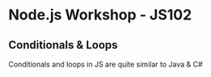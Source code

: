 # Node.js Workshop - JS102

## Conditionals & Loops

Conditionals and loops in JS are quite similar to Java & C#